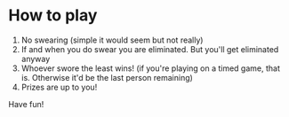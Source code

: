 # How to play

1. No swearing (simple it would seem but not really)
2. If and when you do swear you are eliminated. But you'll get eliminated anyway
3. Whoever swore the least wins! (if you're playing on a timed game, that is. Otherwise it'd be the last person remaining)
4. Prizes are up to you!

Have fun!